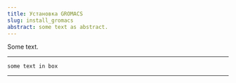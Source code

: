 ```yaml
---
title: Установка GROMACS
slug: install_gromacs
abstract: some text as abstract.
---
```


Some text.



---
```
some text in box
```
---
    
